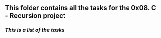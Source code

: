 ## **This folder contains all the tasks for the 0x08. C - Recursion project**   
### *This is a list of the tasks*
